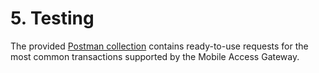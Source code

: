 # 5. Testing  

The provided [Postman collection](MobileAccessGateway.postman_collection.json) contains ready-to-use requests for the most common transactions supported by the Mobile Access Gateway.
